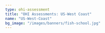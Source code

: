 ```yaml
---
type: ohi-assessment
title: "OHI Assessments: US-West Coast"
name: "US-West-Coast"
bg_image: "/images/banners/fish-school.jpg"
---
```

